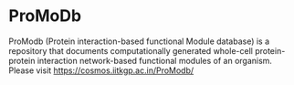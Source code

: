 # ProMoDb

ProModb (Protein interaction-based functional Module database) is a repository that documents computationally generated whole-cell protein-protein interaction network-based functional modules of an organism. Please visit https://cosmos.iitkgp.ac.in/ProModb/
